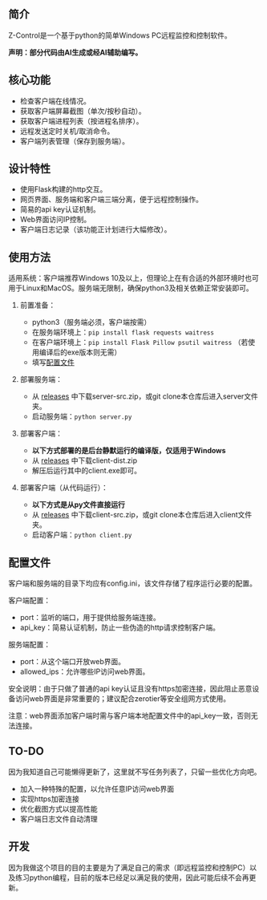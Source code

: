 ## 简介

Z-Control是一个基于python的简单Windows PC远程监控和控制软件。

**声明：部分代码由AI生成或经AI辅助编写。**

## 核心功能

- 检查客户端在线情况。
- 获取客户端屏幕截图（单次/按秒自动）。
- 获取客户端进程列表（按进程名排序）。
- 远程发送定时关机/取消命令。
- 客户端列表管理（保存到服务端）。

## 设计特性

- 使用Flask构建的http交互。
- 网页界面、服务端和客户端三端分离，便于远程控制操作。
- 简易的api key认证机制。
- Web界面访问IP控制。
- 客户端日志记录（该功能正计划进行大幅修改）。

## 使用方法

适用系统：客户端推荐Windows 10及以上，但理论上在有合适的外部环境时也可用于Linux和MacOS。服务端无限制，确保python3及相关依赖正常安装即可。

1. 前置准备：
	- python3（服务端必须，客户端按需）
	- 在服务端环境上：`pip install flask requests waitress`
	- 在客户端环境上：`pip install Flask Pillow psutil waitress` （若使用编译后的exe版本则无需）
	- 填写[配置文件](https://github.com/zjxdiu/Z-Control#%E9%85%8D%E7%BD%AE%E6%96%87%E4%BB%B6)

2. 部署服务端：
	- 从 [releases](https://github.com/zjxdiu/Z-Control/releases) 中下载server-src.zip，或git clone本仓库后进入server文件夹。
	- 启动服务端：`python server.py`

3. 部署客户端：
	- **以下方式部署的是后台静默运行的编译版，仅适用于Windows**
	- 从 [releases](https://github.com/zjxdiu/Z-Control/releases) 中下载client-dist.zip
	- 解压后运行其中的client.exe即可。
	
4. 部署客户端（从代码运行）：
	- **以下方式是从py文件直接运行**
	- 从 [releases](https://github.com/zjxdiu/Z-Control/releases) 中下载client-src.zip，或git clone本仓库后进入client文件夹。
	- 启动客户端：`python client.py`
	
## 配置文件

客户端和服务端的目录下均应有config.ini，该文件存储了程序运行必要的配置。

客户端配置：
- port：监听的端口，用于提供给服务端连接。
- api_key：简易认证机制，防止一些伪造的http请求控制客户端。

服务端配置：
- port：从这个端口开放web界面。
- allowed_ips：允许哪些IP访问web界面。

安全说明：由于只做了普通的api key认证且没有https加密连接，因此阻止恶意设备访问web界面是非常重要的；建议配合zerotier等安全组网方式使用。

注意：web界面添加客户端时需与客户端本地配置文件中的api_key一致，否则无法连接。

## TO-DO

因为我知道自己可能懒得更新了，这里就不写任务列表了，只留一些优化方向吧。
- 加入一种特殊的配置，以允许任意IP访问web界面
- 实现https加密连接
- 优化截图方式以提高性能
- 客户端日志文件自动清理

## 开发

因为我做这个项目的目的主要是为了满足自己的需求（即远程监控和控制PC）以及练习python编程，目前的版本已经足以满足我的使用，因此可能后续不会再更新。
